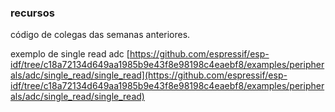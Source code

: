 ### recursos
código de colegas das semanas anteriores.

exemplo de single read adc [https://github.com/espressif/esp-idf/tree/c18a72134d649aa1985b9e43f8e98198c4eaebf8/examples/peripherals/adc/single_read/single_read](https://github.com/espressif/esp-idf/tree/c18a72134d649aa1985b9e43f8e98198c4eaebf8/examples/peripherals/adc/single_read/single_read)
